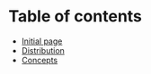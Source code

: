 # Table of contents

* [Initial page](README.md)
* [Distribution](distribution.md)
* [Concepts](def.md)

